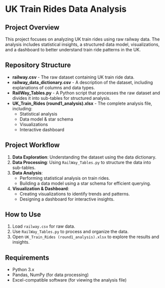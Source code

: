# UK Train Rides Data Analysis

## Project Overview
This project focuses on analyzing UK train rides using raw railway data. The analysis includes statistical insights, a structured data model, visualizations, and a dashboard to better understand train ride patterns in the UK.

## Repository Structure

- **railway.csv** - The raw dataset containing UK train ride data.
- **railway_data_dictionary.csv** - A description of the dataset, including explanations of columns and data types.
- **RailWay_Tables.py** - A Python script that processes the raw dataset and divides it into sub-tables for structured analysis.
- **UK_Train_Rides (round1_analysis).xlsx** - The complete analysis file, including:
  - Statistical analysis
  - Data model & star schema
  - Visualizations
  - Interactive dashboard

## Project Workflow
1. **Data Exploration**: Understanding the dataset using the data dictionary.
2. **Data Processing**: Using `RailWay_Tables.py` to structure the data into sub-tables.
3. **Data Analysis**:
   - Performing statistical analysis on train rides.
   - Building a data model using a star schema for efficient querying.
4. **Visualization & Dashboard**:
   - Creating visualizations to identify trends and patterns.
   - Designing a dashboard for interactive insights.

## How to Use
1. Load `railway.csv` for raw data.
2. Use `RailWay_Tables.py` to process and organize the data.
3. Open `UK_Train_Rides (round1_analysis).xlsx` to explore the results and insights.

## Requirements
- Python 3.x
- Pandas, NumPy (for data processing)
- Excel-compatible software (for viewing the analysis file)

